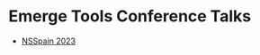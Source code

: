 # Emerge Tools Conference Talks

- [NSSpain 2023](https://github.com/EmergeTools/talks/tree/main/NSSpain23)
